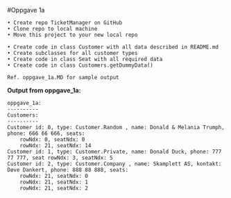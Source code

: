 #Oppgave 1a

    • Create repo TicketManager on GitHub
    • Clone repo to local machine
    • Move this project to your new local repo

    • Create code in class Customer with all data described in README.md
    • Create subclasses for all customer types
    • Create code in class Seat with all required data
    • Create code in class Customers.getDummyData()

    Ref. oppgave_1a.MD for sample output


**Output from oppgave_1a:**

    oppgave_1a:
    ----------
    Customers:
    ----------
    Customer id: 0, type: Customer.Random , name: Donald & Melania Trumph, phone: 666 66 666, seats:
        rowNdx: 0, seatNdx: 0
        rowNdx: 21, seatNdx: 14
    Customer id: 1, type: Customer.Private, name: Donald Duck, phone: 777 77 777, seat rowNdx: 3, seatNdx: 5
    Customer id: 2, type: Customer.Company , name: Skamplett AS, kontakt: Døve Dankert, phone: 888 88 888, seats:
        rowNdx: 21, seatNdx: 0
        rowNdx: 21, seatNdx: 1
        rowNdx: 21, seatNdx: 2